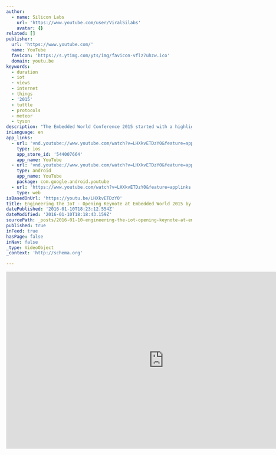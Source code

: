 ```yaml
---
author:
  - name: Silicon Labs
    url: 'https://www.youtube.com/user/ViralSilabs'
    avatar: {}
related: []
publisher:
  url: 'https://www.youtube.com/'
  name: YouTube
  favicon: 'https://s.ytimg.com/yts/img/favicon-vflz7uhzw.ico'
  domain: youtu.be
keywords:
  - duration
  - iot
  - views
  - internet
  - things
  - '2015'
  - tuttle
  - protocols
  - meteor
  - tyson
description: "The Embedded World Conference 2015 started with a highlight on the very first day: Tyson Tuttle, CEO Silicon Labs, will open the conference with his keynote \"Engineering the IoT: An RF Expert's View on Technology Trends and Challenges\". With more than 20 years of electrical engineering experience, Tyson Tuttle has a deep understanding of mixed-signal circuit design and RF in CMOS technology."
inLanguage: en
app_links:
  - url: 'vnd.youtube://www.youtube.com/watch?v=LHXkvETDzY0&feature=applinks'
    type: ios
    app_store_id: '544007664'
    app_name: YouTube
  - url: 'vnd.youtube://www.youtube.com/watch?v=LHXkvETDzY0&feature=applinks'
    type: android
    app_name: YouTube
    package: com.google.android.youtube
  - url: 'https://www.youtube.com/watch?v=LHXkvETDzY0&feature=applinks'
    type: web
isBasedOnUrl: 'https://youtu.be/LHXkvETDzY0'
title: Engineering the IoT - Opening Keynote at Embedded World 2015 by Silicon Labs
datePublished: '2016-01-10T18:23:12.554Z'
dateModified: '2016-01-10T18:18:43.159Z'
sourcePath: _posts/2016-01-10-engineering-the-iot-opening-keynote-at-embedded-world-2015.md
published: true
inFeed: true
hasPage: false
inNav: false
_type: VideoObject
_context: 'http://schema.org'

---
```

<iframe src="https://cdn.embedly.com/widgets/media.html?src=https%3A%2F%2Fwww.youtube.com%2Fembed%2FLHXkvETDzY0%3Ffeature%3Doembed&amp;url=https%3A%2F%2Fwww.youtube.com%2Fwatch%3Fv%3DLHXkvETDzY0%26feature%3Dyoutu.be&amp;image=https%3A%2F%2Fi.ytimg.com%2Fvi%2FLHXkvETDzY0%2Fhqdefault.jpg&amp;key=b7d04c9b404c499eba89ee7072e1c4f7&amp;type=text%2Fhtml&amp;schema=youtube" width="854" height="480" scrolling="no" frameborder="0" allowfullscreen="allowfullscreen" style=""></iframe>